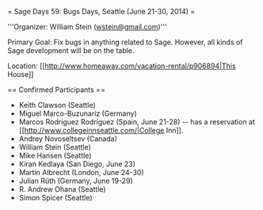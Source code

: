 = Sage Days 59: Bugs Days, Seattle (June 21-30, 2014) =

'''Organizer: William Stein (wstein@gmail.com)'''

Primary Goal: Fix bugs in anything related to Sage.  However, all kinds of Sage development will be on the table. 

Location: [[http://www.homeaway.com/vacation-rental/p906894|This House]]

== Confirmed Participants ==

 * Keith Clawson (Seattle)
 * Miguel Marco-Buzunariz (Germany)
 * Marcos Rodríguez Rodríguez (Spain, June 21-28) -- has a reservation at [[http://www.collegeinnseattle.com/|College Inn]].
 * Andrey Novoseltsev (Canada)
 * William Stein (Seattle)
 * Mike Hansen (Seattle)
 * Kiran Kedlaya (San Diego, June 23)
 * Martin Albrecht (London, June 24-30) 
 * Julian Rüth (Germany, June 19-29)
 * R. Andrew Ohana (Seattle)
 * Simon Spicer (Seattle)
